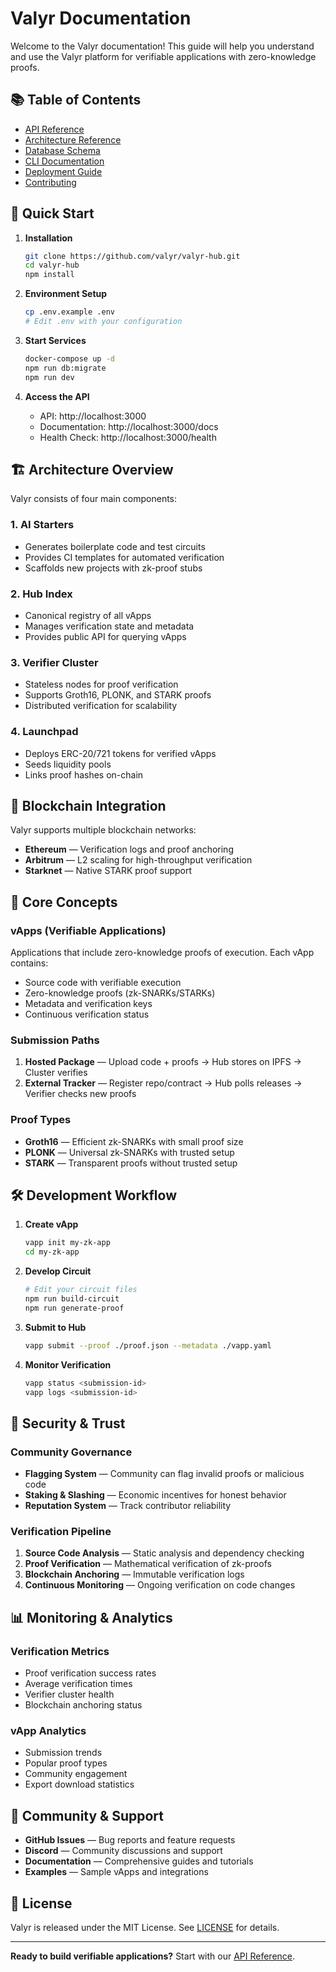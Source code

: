 # Valyr Documentation

Welcome to the Valyr documentation! This guide will help you understand and use the Valyr platform for verifiable applications with zero-knowledge proofs.

## 📚 Table of Contents

- [API Reference](./API.md)
- [Architecture Reference](./ARCHITECTURE.md)
- [Database Schema](./DATABASE.md)
- [CLI Documentation](./CLI.md)
- [Deployment Guide](./DEPLOYMENT.md)
- [Contributing](../CONTRIBUTING.md)

## 🚀 Quick Start

1. **Installation**
   ```bash
   git clone https://github.com/valyr/valyr-hub.git
   cd valyr-hub
   npm install
   ```

2. **Environment Setup**
   ```bash
   cp .env.example .env
   # Edit .env with your configuration
   ```

3. **Start Services**
   ```bash
   docker-compose up -d
   npm run db:migrate
   npm run dev
   ```

4. **Access the API**
   - API: http://localhost:3000
   - Documentation: http://localhost:3000/docs
   - Health Check: http://localhost:3000/health

## 🏗️ Architecture Overview

Valyr consists of four main components:

### 1. AI Starters
- Generates boilerplate code and test circuits
- Provides CI templates for automated verification
- Scaffolds new projects with zk-proof stubs

### 2. Hub Index
- Canonical registry of all vApps
- Manages verification state and metadata
- Provides public API for querying vApps

### 3. Verifier Cluster
- Stateless nodes for proof verification
- Supports Groth16, PLONK, and STARK proofs
- Distributed verification for scalability

### 4. Launchpad
- Deploys ERC-20/721 tokens for verified vApps
- Seeds liquidity pools
- Links proof hashes on-chain

## 🔗 Blockchain Integration

Valyr supports multiple blockchain networks:

- **Ethereum** — Verification logs and proof anchoring
- **Arbitrum** — L2 scaling for high-throughput verification
- **Starknet** — Native STARK proof support

## 📖 Core Concepts

### vApps (Verifiable Applications)
Applications that include zero-knowledge proofs of execution. Each vApp contains:
- Source code with verifiable execution
- Zero-knowledge proofs (zk-SNARKs/STARKs)
- Metadata and verification keys
- Continuous verification status

### Submission Paths
1. **Hosted Package** — Upload code + proofs → Hub stores on IPFS → Cluster verifies
2. **External Tracker** — Register repo/contract → Hub polls releases → Verifier checks new proofs

### Proof Types
- **Groth16** — Efficient zk-SNARKs with small proof size
- **PLONK** — Universal zk-SNARKs with trusted setup
- **STARK** — Transparent proofs without trusted setup

## 🛠️ Development Workflow

1. **Create vApp**
   ```bash
   vapp init my-zk-app
   cd my-zk-app
   ```

2. **Develop Circuit**
   ```bash
   # Edit your circuit files
   npm run build-circuit
   npm run generate-proof
   ```

3. **Submit to Hub**
   ```bash
   vapp submit --proof ./proof.json --metadata ./vapp.yaml
   ```

4. **Monitor Verification**
   ```bash
   vapp status <submission-id>
   vapp logs <submission-id>
   ```

## 🔐 Security & Trust

### Community Governance
- **Flagging System** — Community can flag invalid proofs or malicious code
- **Staking & Slashing** — Economic incentives for honest behavior
- **Reputation System** — Track contributor reliability

### Verification Pipeline
1. **Source Code Analysis** — Static analysis and dependency checking
2. **Proof Verification** — Mathematical verification of zk-proofs
3. **Blockchain Anchoring** — Immutable verification logs
4. **Continuous Monitoring** — Ongoing verification on code changes

## 📊 Monitoring & Analytics

### Verification Metrics
- Proof verification success rates
- Average verification times
- Verifier cluster health
- Blockchain anchoring status

### vApp Analytics
- Submission trends
- Popular proof types
- Community engagement
- Export download statistics

## 🤝 Community & Support

- **GitHub Issues** — Bug reports and feature requests
- **Discord** — Community discussions and support
- **Documentation** — Comprehensive guides and tutorials
- **Examples** — Sample vApps and integrations

## 📄 License

Valyr is released under the MIT License. See [LICENSE](../LICENSE) for details.

---

**Ready to build verifiable applications?** Start with our [API Reference](./API.md).

